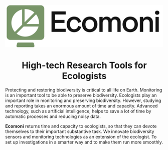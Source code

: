 <h1 align="center"> 
<a href="https://www.ecomoni.nl">
<img src="https://github.com/Ecomoni/.github/blob/main/profile/logo.svg" alt="Ecomoni logo">
</a>
<br>
<br>
High-tech Research Tools for Ecologists
</h1>

Protecting and restoring biodiversity is critical to all life on Earth. Monitoring is an important tool to be able to preserve biodiversity. Ecologists play an important role in monitoring and preserving biodiversity. However, studying and reporting takes an enormous amount of time and capacity. Advanced technology, such as artificial intelligence, helps to save a lot of time by automatic processes and reducing noisy data.

**Ecomoni** returns time and capacity to ecologists, so that they can devote themselves to their important substantive task. We innovate biodiversity sensors and monitoring technologies as an extension of the ecologist. To set up investigations in a smarter way and to make them run more smoothly.
